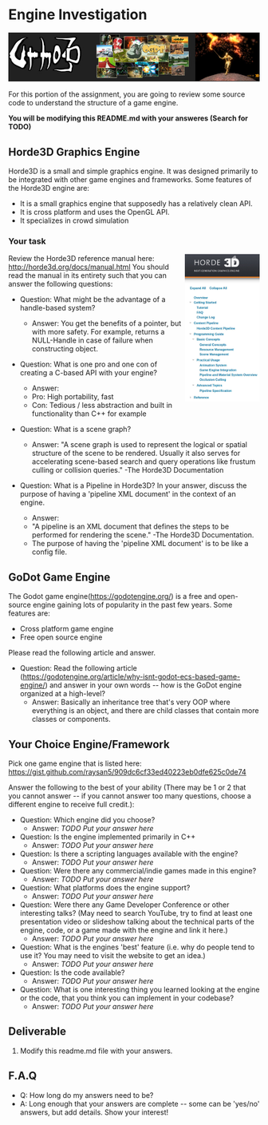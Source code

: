 # Engine Investigation

<img src="./media/engines.jpg"/>

For this portion of the assignment, you are going to review some source code to understand the structure of a game engine. 

**You will be modifying this README.md with your answeres (Search for TODO)**

## Horde3D Graphics Engine

Horde3D is a small and simple graphics engine. It was designed primarily to be integrated with other game engines and frameworks. Some features of the Horde3D engine are:

- It is a small graphics engine that supposedly has a relatively clean API.
- It is cross platform and uses the OpenGL API.
- It specializes in crowd simulation

### Your task
<img src="./media/horde3d.jpg" width=150px align="right"/>

Review the Horde3D reference manual here: http://horde3d.org/docs/manual.html You should read the manual in its entirety such that you can answer the following questions:

- Question: What might be the advantage of a handle-based system?
  - Answer: You get the benefits of a pointer, but with more safety. For example, returns a NULL-Handle in case of failure when constructing object.
    
- Question: What is one pro and one con of creating a C-based API with your engine?
  - Answer:
  - Pro: High portability, fast
  - Con: Tedious / less abstraction and built in functionality than C++ for example
    
- Question: What is a scene graph?
  - Answer: "A scene graph is used to represent the logical or spatial structure of the scene to be rendered. Usually it also serves for accelerating scene-based search and query operations like frustum culling or collision queries." -The Horde3D Documentation
 
    
- Question: What is a Pipeline in Horde3D? In your answer, discuss the purpose of having a 'pipeline XML document' in the context of an engine.
  - Answer:
  - "A pipeline is an XML document that defines the steps to be performed for rendering the scene." -The Horde3D Documentation.
  - The purpose of having the 'pipeline XML document' is to be like a config file.

## GoDot Game Engine

The Godot game engine(https://godotengine.org/) is a free and open-source engine gaining lots of popularity in the past few years. Some features are:

- Cross platform game engine
- Free open source engine

Please read the following article and answer.

- Question: Read the following article (https://godotengine.org/article/why-isnt-godot-ecs-based-game-engine/) and answer in your own words -- how is the GoDot engine organized at a high-level?
  - Answer: Basically an inheritance tree that's very OOP where everything is an object, and there are child classes that contain more classes or components.

## Your Choice Engine/Framework

Pick one game engine that is listed here: https://gist.github.com/raysan5/909dc6cf33ed40223eb0dfe625c0de74

Answer the following to the best of your ability (There may be 1 or 2 that you cannot answer -- if you cannot answer too many questions, choose a different engine to receive full credit.):

- Question: Which engine did you choose?
  - Answer: *TODO Put your answer here*
- Question: Is the engine implemented primarily in C++
  - Answer: *TODO Put your answer here*
- Question: Is there a scripting languages available with the engine?
  - Answer: *TODO Put your answer here*
- Question: Were there any commercial/indie games made in this engine?
  - Answer: *TODO Put your answer here*
- Question: What platforms does the engine support?
  - Answer: *TODO Put your answer here*
- Question: Were there any Game Developer Conference or other interesting talks? (May need to search YouTube, try to find at least one presentation video or slideshow talking about the technical parts of the engine, code, or a game made with the engine and link it here.)
  - Answer: *TODO Put your answer here*
- Question: What is the engines 'best' feature (i.e. why do people tend to use it? You may need to visit the website to get an idea.)
  - Answer: *TODO Put your answer here*
- Question: Is the code available?
  - Answer: *TODO Put your answer here*
- Question: What is one interesting thing you learned looking at the engine or the code, that you think you can implement in your codebase?
  - Answer: *TODO Put your answer here*

## Deliverable

1. Modify this readme.md file with your answers.

## F.A.Q

- Q: How long do my answers need to be?
- A: Long enough that your answers are complete -- some can be 'yes/no' answers, but add details. Show your interest!
